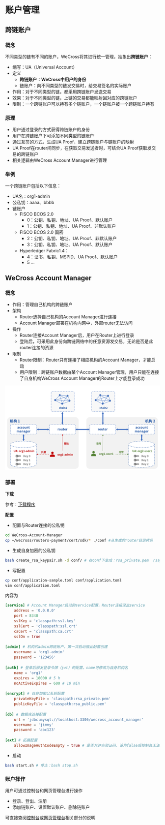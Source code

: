 # 账户管理

## 跨链账户

### 概念

不同类型的链有不同的账户，WeCross将其进行统一管理，抽象出**跨链账户**：

* 缩写：UA（Universal Account）
* 定义
  * **跨链账户：WeCross中用户的身份**
  * 链账户：向不同类型的链发交易时，给交易签名的实际账户
* 作用：对于不同类型的链，都采用跨链账户发送交易
* 效果：对于不同类型的链，上链的交易都能映射回对应的跨链账户
* 限制：一个跨链账户可以持有多个链账户，一个链账户被一个跨链账户持有

### 原理

* 用户通过登录的方式获得跨链账户的身份
* 用户在跨链账户下可添加不同类型的链账户
* 通过互签的方式，生成UA Proof，建立跨链账户与链账户的映射
* UA Proof在router间同步，在获取交易发送者时，可结合UA Proof获取发交易的跨链账户
* 相关逻辑由WeCross Account Manager进行管理

### 举例

一个跨链账户包括以下信息：

* UA名：org1-admin
* 公私钥：aaaa、bbbb
* 链账户
  * FISCO BCOS 2.0
    * 0：公钥、私钥、地址、UA Proof、默认账户
    * 1：公钥、私钥、地址、UA Proof、非默认账户
  * FISCO BCOS 2.0 国密
    * 2：公钥、私钥、地址、UA Proof、非默认账户
    * 3：公钥、私钥、地址、UA Proof、默认账户
  * Hyperledger Fabric1.4：
    * 4：证书、私钥、MSPID、UA Proof、默认账户
    * 5 ...

## WeCross Account Manager

### 概念

* 作用：管理自己机构的跨链账户
* 架构
  * Router选择自己机构的Account Manager进行连接
  * Account Manager部署在机构内网中，外部router无法访问
* 操作
  * Router连接Account Manager后，用户在Router上进行登录
  * 登陆后，可采用此身份向跨链网络中的任意资源发交易，无论是否是此router连接的资源
* 限制
  * Router限制：Router只有连接了相应机构的Account Manager，才能启动
  * 用户限制：跨链账户数据由某个Account Manager管理，用户只能在连接了自身机构WeCross Account Manager的Router上才能登录成功

![](../images/manual/account.png)

### 部署

**下载**

参考：[下载程序](../version/download.html#wecross-account-manager)

**配置**

* 配置与Router连接的公私钥

``` bash
cd WeCross-Account-Manager
cp ~/wecross/routers-payment/cert/sdk/* ./conf #从生成的router目录拷贝
```

* 生成自身加密的公私钥

``` bash
bash create_rsa_keypair.sh -d conf/ # 在conf下生成：rsa_private.pem  rsa_public.pem
```

* 写配置

``` bash
cp conf/application-sample.toml conf/application.toml
vim conf/application.toml
```

内容为

``` toml
[service] # Account Manager启动的service配置，Router连接至此service
    address = '0.0.0.0'
    port = 8340
    sslKey = 'classpath:ssl.key'
    sslCert = 'classpath:ssl.crt'
    caCert = 'classpath:ca.crt'
    sslOn = true

[admin] # 机构的admin跨链账户，第一次启动按此配置创建
    username = 'org1-admin'
    password = '123456'

[auth] # 登录后颁发登录令牌（jwt）的配置，name可修改为自身机构名
    name = 'org1'
    expires = 18000 # 5 h
    noActiveExpires = 600 # 10 min

[encrypt] # 自身加密公私钥配置
    privateKeyFile = 'classpath:rsa_private.pem'
    publicKeyFile = 'classpath:rsa_public.pem'

[db] # 数据库连接配置
    url = 'jdbc:mysql://localhost:3306/wecross_account_manager'
    username = 'jimmy'
    password = 'abc123'

[ext] # 拓展配置
    allowImageAuthCodeEmpty = true # 是否允许空验证码，设为false后控制台无法使用
```

* 启动

``` bash
bash start.sh # 停止：bash stop.sh
```

### 账户操作

用户可通过控制台和网页管理台进行操作

* 登录、登出、注册
* 添加链账户、设置默认账户、删除链账户

可直接查阅[控制台](./console.html)或[网页管理台](./webApp.html)相关部分的说明







